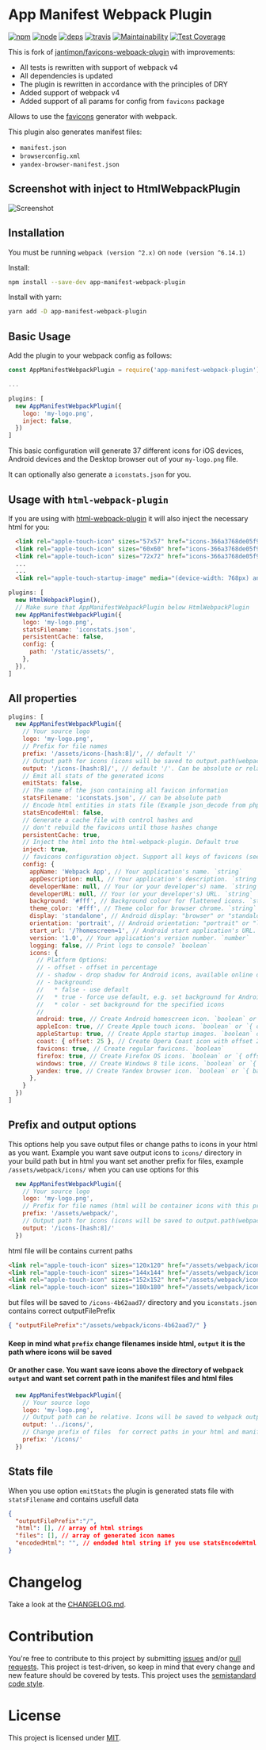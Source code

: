 App Manifest Webpack Plugin
========================================

[![npm][npm]][npm-url]
[![node][node]][node-url]
[![deps][deps]][deps-url]
[![travis][travis]][travis-url]
[![Maintainability](https://api.codeclimate.com/v1/badges/ea3844bff7db00d519de/maintainability)](https://codeclimate.com/github/romanlex/app-manifest-webpack-plugin/maintainability)
[![Test Coverage](https://api.codeclimate.com/v1/badges/ea3844bff7db00d519de/test_coverage)](https://codeclimate.com/github/romanlex/app-manifest-webpack-plugin/test_coverage)

[npm]: https://img.shields.io/npm/v/app-manifest-webpack-plugin.svg
[npm-url]: https://www.npmjs.com/package/app-manifest-webpack-plugin

[node]: https://img.shields.io/node/v/app-manifest-webpack-plugin.svg
[node-url]: https://nodejs.org

[travis]: https://travis-ci.org/gilbarbara/app-manifest-webpack-plugin.svg
[travis-url]: https://travis-ci.org/romanlex/app-manifest-webpack-plugin

[deps]: https://david-dm.org/romanlex/app-manifest-webpack-plugin.svg
[deps-url]: https://david-dm.org/romanlex/app-manifest-webpack-plugin

This is fork of [jantimon/favicons-webpack-plugin](https://github.com/jantimon/favicons-webpack-plugin) with improvements:

+ All tests is rewritten with support of webpack v4
+ All dependencies is updated
+ The plugin is rewritten in accordance with the principles of DRY
+ Added support of webpack v4
+ Added support of all params for config from `favicons` package

Allows to use the [favicons](https://github.com/haydenbleasel/favicons) generator with webpack.

This plugin also generates manifest files:

+ `manifest.json`
+ `browserconfig.xml`
+ `yandex-browser-manifest.json`

Screenshot with inject to HtmlWebpackPlugin
------------

![Screenshot](example/Screenshot_20180401_111647.png?raw=true "Screenshot")

Installation
------------

You must be running `webpack (version ^2.x)` on `node (version ^6.14.1)`

Install:

```bash
npm install --save-dev app-manifest-webpack-plugin
```

Install with yarn:

```bash
yarn add -D app-manifest-webpack-plugin
```

Basic Usage
-----------

Add the plugin to your webpack config as follows:

```javascript
const AppManifestWebpackPlugin = require('app-manifest-webpack-plugin')

...

plugins: [
  new AppManifestWebpackPlugin({
    logo: 'my-logo.png',
    inject: false,
  })
]
```

This basic configuration will generate 37 different icons for iOS devices, Android devices and the Desktop browser out of your `my-logo.png` file.

It can optionally also generate a `iconstats.json` for you.

Usage with `html-webpack-plugin`
-----------

If you are using with [html-webpack-plugin](https://github.com/ampedandwired/html-webpack-plugin) it will also inject the necessary html for you:

```html
  <link rel="apple-touch-icon" sizes="57x57" href="icons-366a3768de05f9e78c392fa62b8fbb80/apple-touch-icon-57x57.png">
  <link rel="apple-touch-icon" sizes="60x60" href="icons-366a3768de05f9e78c392fa62b8fbb80/apple-touch-icon-60x60.png">
  <link rel="apple-touch-icon" sizes="72x72" href="icons-366a3768de05f9e78c392fa62b8fbb80/apple-touch-icon-72x72.png">
  ...
  ...
  <link rel="apple-touch-startup-image" media="(device-width: 768px) and (device-height: 1024px) and (orientation: portrait) and (-webkit-device-pixel-ratio: 2)" href="icons-366a3768de05f9e78c392fa62b8fbb80/apple-touch-startup-image-1536x2008.png">
```

```javascript
plugins: [
  new HtmlWebpackPlugin(),
  // Make sure that AppManifestWebpackPlugin below HtmlWebpackPlugin
  new AppManifestWebpackPlugin({
    logo: 'my-logo.png',
    statsFilename: 'iconstats.json',
    persistentCache: false,
    config: {
      path: '/static/assets/',
    },
  }),
]
```

All properties
-----------

```javascript
plugins: [
  new AppManifestWebpackPlugin({
    // Your source logo
    logo: 'my-logo.png',
    // Prefix for file names
    prefix: '/assets/icons-[hash:8]/', // default '/'
    // Output path for icons (icons will be saved to output.path(webpack config) + this key)
    output: '/icons-[hash:8]/', // default '/'. Can be absolute or relative
    // Emit all stats of the generated icons
    emitStats: false,
    // The name of the json containing all favicon information
    statsFilename: 'iconstats.json', // can be absolute path
    // Encode html entities in stats file (Example json_decode from php doesn't support html strings with escaped double quotes but it's valid json)
    statsEncodeHtml: false,
    // Generate a cache file with control hashes and
    // don't rebuild the favicons until those hashes change
    persistentCache: true,
    // Inject the html into the html-webpack-plugin. Default true
    inject: true,
    // favicons configuration object. Support all keys of favicons (see https://github.com/haydenbleasel/favicons)
    config: {
      appName: 'Webpack App', // Your application's name. `string`
      appDescription: null, // Your application's description. `string`
      developerName: null, // Your (or your developer's) name. `string`
      developerURL: null, // Your (or your developer's) URL. `string`
      background: '#fff', // Background colour for flattened icons. `string`
      theme_color: '#fff', // Theme color for browser chrome. `string`
      display: 'standalone', // Android display: "browser" or "standalone". `string`
      orientation: 'portrait', // Android orientation: "portrait" or "landscape". `string`
      start_url: '/?homescreen=1', // Android start application's URL. `string`
      version: '1.0', // Your application's version number. `number`
      logging: false, // Print logs to console? `boolean`
      icons: {
        // Platform Options:
        // - offset - offset in percentage
        // - shadow - drop shadow for Android icons, available online only
        // - background:
        //   * false - use default
        //   * true - force use default, e.g. set background for Android icons
        //   * color - set background for the specified icons
        //
        android: true, // Create Android homescreen icon. `boolean` or `{ offset, background, shadow }`
        appleIcon: true, // Create Apple touch icons. `boolean` or `{ offset, background }`
        appleStartup: true, // Create Apple startup images. `boolean` or `{ offset, background }`
        coast: { offset: 25 }, // Create Opera Coast icon with offset 25%. `boolean` or `{ offset, background }`
        favicons: true, // Create regular favicons. `boolean`
        firefox: true, // Create Firefox OS icons. `boolean` or `{ offset, background }`
        windows: true, // Create Windows 8 tile icons. `boolean` or `{ background }`
        yandex: true, // Create Yandex browser icon. `boolean` or `{ background }`
      },
    }
  })
]
```

Prefix and output options
-----------
This options help you save output files or change paths to icons in your html as you want.
Example you want save output icons to `icons/` directory in your build path but in html you want set another prefix for files, example `/assets/webpack/icons/`
when you can use options for this

```javascript
  new AppManifestWebpackPlugin({
    // Your source logo
    logo: 'my-logo.png',
    // Prefix for file names (html will be container icons with this prefix)
    prefix: '/assets/webpack/',
    // Output path for icons (icons will be saved to output.path(webpack config) + this key)
    output: '/icons-[hash:8]/'
  })
```

html file will be contains current paths

```html
<link rel="apple-touch-icon" sizes="120x120" href="/assets/webpack/icons-4b62aad7/apple-touch-icon-120x120.png">
<link rel="apple-touch-icon" sizes="144x144" href="/assets/webpack/icons-4b62aad7/apple-touch-icon-144x144.png">
<link rel="apple-touch-icon" sizes="152x152" href="/assets/webpack/icons-4b62aad7/apple-touch-icon-152x152.png">
<link rel="apple-touch-icon" sizes="180x180" href="/assets/webpack/icons-4b62aad7/apple-touch-icon-180x180.png">
```

but files will be saved to `/icons-4b62aad7/` directory and you `iconstats.json` contains correct outputFilePrefix

```json
{ "outputFilePrefix":"/assets/webpack/icons-4b62aad7/" }
```

#### Keep in mind what `prefix` change filenames inside html, `output` it is the path where icons wiil be saved

#### Or another case. You want save icons above the directory of webpack `output`  and want set corrent path in the manifest files and html files

```javascript
  new AppManifestWebpackPlugin({
    // Your source logo
    logo: 'my-logo.png',
    // Output path can be relative. Icons will be saved to webpack output directory + output
    output: '../icons/',
    // Change prefix of files  for correct paths in your html and manifest files
    prefix: '/icons/'
  })
```

Stats file
-----------
When you use option `emitStats` the plugin is generated stats file with `statsFilename` and contains usefull data

```json
{
  "outputFilePrefix":"/",
  "html": [], // array of html strings
  "files": [], // array of generated icon names 
  "encodedHtml": "", // endoded html string if you use statsEncodeHtml option
}

```

# Changelog

Take a look at the  [CHANGELOG.md](https://github.com/romanlex/favicons-webpack-plugin/tree/master/CHANGELOG.md).


# Contribution

You're free to contribute to this project by submitting [issues](https://github.com/romanlex/favicons-webpack-plugin/issues) and/or [pull requests](https://github.com/romanlex/favicons-webpack-plugin/pulls). This project is test-driven, so keep in mind that every change and new feature should be covered by tests.
This project uses the [semistandard code style](https://github.com/Flet/semistandard).

# License

This project is licensed under [MIT](https://github.com/romanlex/favicons-webpack-plugin/blob/master/LICENSE).
